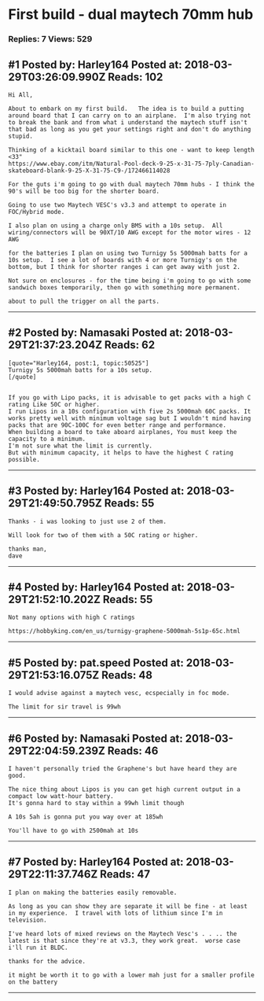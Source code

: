 # First build - dual maytech 70mm hub

### Replies: 7 Views: 529

## \#1 Posted by: Harley164 Posted at: 2018-03-29T03:26:09.990Z Reads: 102

```
Hi All,

About to embark on my first build.   The idea is to build a putting around board that I can carry on to an airplane.  I'm also trying not to break the bank and from what i understand the maytech stuff isn't that bad as long as you get your settings right and don't do anything stupid.

Thinking of a kicktail board similar to this one - want to keep length <33"
https://www.ebay.com/itm/Natural-Pool-deck-9-25-x-31-75-7ply-Canadian-skateboard-blank-9-25-X-31-75-C9-/172466114028

For the guts i'm going to go with dual maytech 70mm hubs - I think the 90's will be too big for the shorter board.

Going to use two Maytech VESC's v3.3 and attempt to operate in FOC/Hybrid mode.

I also plan on using a charge only BMS with a 10s setup.  All wiring/connectors will be 90XT/10 AWG except for the motor wires - 12 AWG

for the batteries I plan on using two Turnigy 5s 5000mah batts for a 10s setup.  I see a lot of boards with 4 or more Turnigy's on the bottom, but I think for shorter ranges i can get away with just 2.

Not sure on enclosures - for the time being i'm going to go with some sandwich boxes temporarily, then go with something more permanent.

about to pull the trigger on all the parts.
```

---
## \#2 Posted by: Namasaki Posted at: 2018-03-29T21:37:23.204Z Reads: 62

```
[quote="Harley164, post:1, topic:50525"]
Turnigy 5s 5000mah batts for a 10s setup.
[/quote]


If you go with Lipo packs, it is advisable to get packs with a high C rating Like 50C or higher.
I run Lipos in a 10s configuration with five 2s 5000mah 60C packs. It works pretty well with minimum voltage sag but I wouldn't mind having packs that are 90C-100C for even better range and performance.
When building a board to take aboard airplanes, You must keep the capacity to a minimum.
I'm not sure what the limit is currently. 
But with minimum capacity, it helps to have the highest C rating possible.
```

---
## \#3 Posted by: Harley164 Posted at: 2018-03-29T21:49:50.795Z Reads: 55

```
Thanks - i was looking to just use 2 of them.

Will look for two of them with a 50C rating or higher.

thanks man,
dave
```

---
## \#4 Posted by: Harley164 Posted at: 2018-03-29T21:52:10.202Z Reads: 55

```
Not many options with high C ratings

https://hobbyking.com/en_us/turnigy-graphene-5000mah-5s1p-65c.html
```

---
## \#5 Posted by: pat.speed Posted at: 2018-03-29T21:53:16.075Z Reads: 48

```
I would advise against a maytech vesc, ecspecially in foc mode.

The limit for sir travel is 99wh
```

---
## \#6 Posted by: Namasaki Posted at: 2018-03-29T22:04:59.239Z Reads: 46

```
I haven't personally tried the Graphene's but have heard they are good.

The nice thing about Lipos is you can get high current output in a compact low watt-hour battery.
It's gonna hard to stay within a 99wh limit though

A 10s 5ah is gonna put you way over at 185wh

You'll have to go with 2500mah at 10s
```

---
## \#7 Posted by: Harley164 Posted at: 2018-03-29T22:11:37.746Z Reads: 47

```
I plan on making the batteries easily removable.  

As long as you can show they are separate it will be fine - at least in my experience.  I travel with lots of lithium since I'm in television.

I've heard lots of mixed reviews on the Maytech Vesc's . . .. the latest is that since they're at v3.3, they work great.  worse case i'll run it BLDC.

thanks for the advice.

it might be worth it to go with a lower mah just for a smaller profile on the battery
```

---
